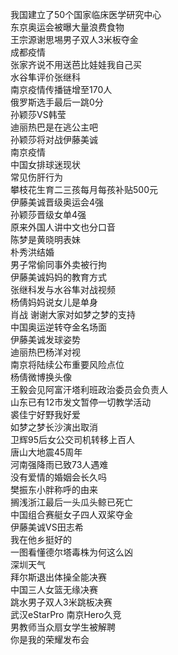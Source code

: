 我国建立了50个国家临床医学研究中心  
东京奥运会被曝大量浪费食物  
王宗源谢思埸男子双人3米板夺金  
成都疫情  
张家齐说不用送芭比娃娃我自己买  
水谷隼评价张继科  
南京疫情传播链增至170人  
俄罗斯选手最后一跳0分  
孙颖莎VS韩莹  
迪丽热巴是在逃公主吧  
孙颖莎将对战伊藤美诚  
南京疫情  
中国女排球迷现状  
常见伤肝行为  
攀枝花生育二三孩每月每孩补贴500元  
伊藤美诚晋级奥运会4强  
孙颖莎晋级女单4强  
原来外国人讲中文也分口音  
陈梦是黄晓明表妹  
朴秀洪结婚  
男子常偷同事外卖被行拘  
伊藤美诚妈妈的教育方式  
张继科发与水谷隼对战视频  
杨倩妈妈说女儿是单身  
肖战 谢谢大家对如梦之梦的支持  
中国奥运逆转夺金名场面  
伊藤美诚发球姿势  
迪丽热巴杨洋对视  
南京将陆续公布重要风险点位  
杨倩微博换头像  
王毅会见阿富汗塔利班政治委员会负责人  
山东已有12市发文暂停一切教学活动  
裘佳宁好野我好爱  
如梦之梦长沙演出取消  
卫辉95后女公交司机转移上百人  
唐山大地震45周年  
河南强降雨已致73人遇难  
没有爱情的婚姻会长久吗  
樊振东小胖称呼的由来  
搁浅浙江最后一头瓜头鲸已死亡  
中国组合赛艇女子四人双桨夺金  
伊藤美诚VS田志希  
我在他乡挺好的  
一图看懂德尔塔毒株为何这么凶  
深圳天气  
拜尔斯退出体操全能决赛  
中国三人女篮无缘决赛  
跳水男子双人3米跳板决赛  
武汉eStarPro 南京Hero久竞  
男教师当众扇女学生被解聘  
你是我的荣耀发布会  
